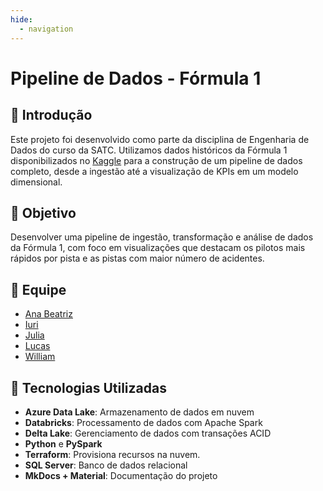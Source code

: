 ```yaml
---
hide:
  - navigation
---
```


# Pipeline de Dados - Fórmula 1

## 👋 Introdução
Este projeto foi desenvolvido como parte da disciplina de Engenharia de Dados do curso da SATC. Utilizamos dados históricos da Fórmula 1 disponibilizados no [Kaggle](https://www.kaggle.com/datasets/rohanrao/formula-1-world-championship-1950-2020) para a construção de um pipeline de dados completo, desde a ingestão até a visualização de KPIs em um modelo dimensional.

## 🎯 Objetivo
Desenvolver uma pipeline de ingestão, transformação e análise de dados da Fórmula 1, com foco em visualizações que destacam os pilotos mais rápidos por pista e as pistas com maior número de acidentes.

## 👥 Equipe
- [Ana Beatriz](https://github.com/AnaBeatrizMeller)
- [Iuri](https://github.com/iurilimamarques)
- [Julia](https://github.com/juliameller) 
- [Lucas](https://github.com/Lucaspaixao-code)
- [William](https://github.com/WilliamEspindolaCardoso)

## 🧰 Tecnologias Utilizadas
- **Azure Data Lake**: Armazenamento de dados em nuvem
- **Databricks**: Processamento de dados com Apache Spark
- **Delta Lake**: Gerenciamento de dados com transações ACID
- **Python** e **PySpark**
- **Terraform**: Provisiona recursos na nuvem.
-  **SQL Server**: Banco de dados relacional
- **MkDocs + Material**: Documentação do projeto



